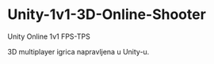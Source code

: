 # Unity-1v1-3D-Online-Shooter

Unity Online 1v1 FPS-TPS 

3D multiplayer igrica napravljena u Unity-u.

